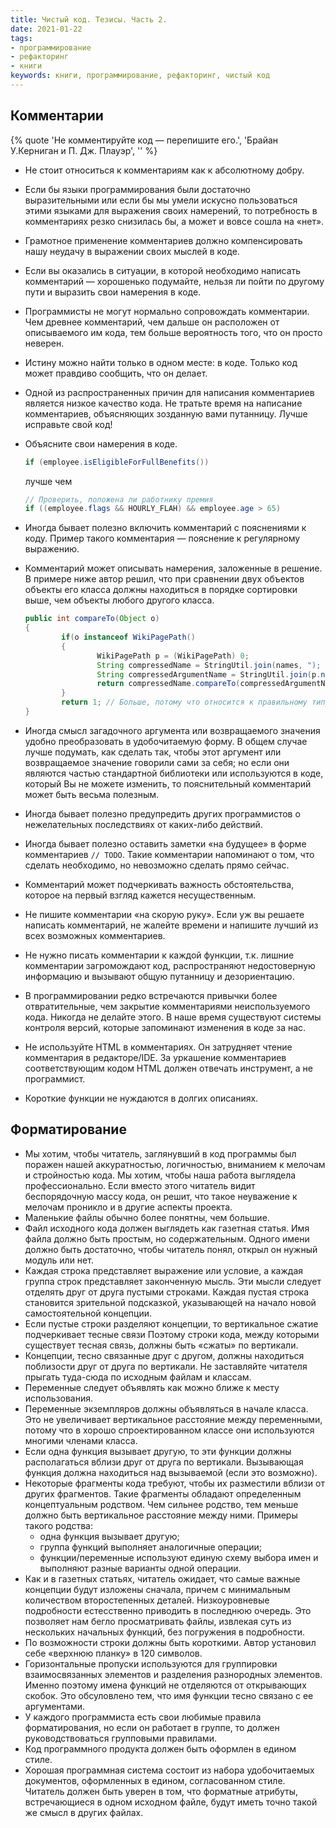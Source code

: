 ```yaml
---
title: Чистый код. Тезисы. Часть 2.
date: 2021-01-22
tags:
- программирование
- рефакторинг
- книги
keywords: книги, программирование, рефакторинг, чистый код
---
```


## Комментарии

{% quote 'Не комментируйте код — перепишите его.', 'Брайан У.Керниган и П. Дж. Плауэр', '' %}

* Не стоит относиться к комментариям как к абсолютному добру.
* Если бы языки программирования были достаточно выразительными или если бы мы умели искусно пользоваться этими языками для выражения своих намерений, то потребность в комментариях резко снизилась бы, а может и вовсе сошла на «нет».
* Грамотное применение комментариев должно компенсировать нашу неудачу в выражении своих мыслей в коде.
* Если вы оказались в ситуации, в которой необходимо написать комментарий — хорошенько подумайте, нельзя ли пойти по другому пути и выразить свои намерения в коде.
* Программисты не могут нормально сопровождать комментарии. Чем древнее комментарий, чем дальше он расположен от описываемого им кода, тем больше вероятность того, что он просто неверен.
* Истину можно найти только в одном месте: в коде. Только код может правдиво сообщить, что он делает.
* Одной из распространенных причин для написания комментариев является низкое качество кода. Не тратьте время на написание комментариев, объясняющих зозданную вами путанницу. Лучше исправьте свой код!
* Объясните свои намерения в коде.
  ```java
  if (employee.isEligibleForFullBenefits())
  ```

  лучше чем

  ```java
  // Проверить, положена ли работнику премия
  if ((employee.flags && HOURLY_FLAH) && employee.age > 65)
  ```
* Иногда бывает полезно включить комментарий с пояснениями к коду. Пример такого комментария — пояснение к регулярному выражению.
* Комментарий может описывать намерения, заложенные в решение. В примере ниже автор решил, что при сравнении двух объектов объекты его класса должны находиться в порядке сортировки выше, чем объекты любого другого класса.

    ```java
    public int compareTo(Object o)
    {
    		if(o instanceof WikiPagePath()
    		{
    				WikiPagePath p = (WikiPagePath) 0;
    				String compressedName = StringUtil.join(names, ");
    				String compressedArgumentName = StringUtil.join(p.names, "");
    				return compressedName.compareTo(compressedArgumentName);
    		}
    		return 1; // Больше, потому что относится к правильному типу
    }
    ```

* Иногда смысл загадочного аргумента или возвращаемого значения удобно преобразовать в удобочитаемую форму. В общем случае лучше подумать, как сделать так, чтобы этот аргумент или возвращаемое значение говорили сами за себя; но если они являются частью стандартной библиотеки или используются в коде, который Вы не можете изменить, то пояснительный комментарий может быть весьма полезным.
* Иногда бывает полезно предупредить других программистов о нежелательных последствиях от каких-либо действий.
* Иногда бывает полезно оставить заметки «на будущее» в форме комментариев `// TODO`. Такие комментарии напоминают о том, что сделать необходимо, но невозможно сделать прямо сейчас.
* Комментарий может подчеркивать важность обстоятельства, которое на первый взгляд кажется несущественным.
* Не пишите комментарии «на скорую руку». Если уж вы решаете написать комментарий, не жалейте времени и напишите лучший из всех возможных комментариев.
* Не нужно писать комментарии к каждой функции, т.к. лишние комментарии загромождают код, распространяют недостоверную информацию и вызывают общую путанницу и дезориентацию.
* В программировании редко встречаются привычки более отвратительные, чем закрытие комментариями неиспользуемого кода. Никогда не делайте этого. В наше время существуют системы контроля версий, которые запоминают изменения в коде за нас.
* Не используйте HTML в комментариях. Он затрудняет чтение комментария в редакторе/IDE. За уркашение комментариев соответствующим кодом HTML должен отвечать инструмент, а не программист.
* Короткие функции не нуждаются в долгих описаниях.

## Форматирование

* Мы хотим, чтобы читатель, заглянувший в код программы был поражен нашей аккуратностью, логичностью, вниманием к мелочам и стройностью кода. Мы хотим, чтобы наша работа выглядела профессионально. Если вместо этого читатель видит беспорядочную массу кода, он решит, что такое неуважение к мелочам проникло и в другие аспекты проекта.
* Маленькие файлы обычно более понятны, чем большие.
* Файл исходного кода должен выглядеть как газетная статья. Имя файла должно быть простым, но содержательным. Одного имени должно быть достаточно, чтобы читатель понял, открыл он нужный модуль или нет.
* Каждая строка представляет выражение или условие, а каждая группа строк представляет законченную мысль. Эти мысли следует отделять друг от друга пустыми строками. Каждая пустая строка становится зрительной подсказкой, указывающей на начало новой самостоятельной концепции.
* Если пустые строки разделяют концепции, то вертикальное сжатие подчеркивает тесные связи Поэтому строки кода, между которыми существует тесная связь, должны быть «сжаты» по вертикали.
* Концепции, тесно связанные друг с другом, должны находиться поблизости друг от друга по вертикали. Не заставляйте читателя прыгать туда-сюда по исходным файлам и классам.
* Переменные следует объявлять как можно ближе к месту использования.
* Переменные экземпляров должны объявляться в начале класса. Это не увеличивает вертикальное расстояние между переменными, потому что в хорошо спроектированном классе они используются многими членами класса.
* Если одна функция вызывает другую, то эти функции должны располагаться вблизи друг от друга по вертикали. Вызывающая функция должна находиться над вызываемой (если это возможно).
* Некоторые фрагменты кода требуют, чтобы их разместили вблизи от других фрагментов. Такие фрагменты обладают определенным концептуальным родством. Чем сильнее родство, тем меньше должно быть вертикальное расстояние между ними.
  Примеры такого родства:
  * одна функция вызывает другую;
  * группа функций выполняет аналогичные операции;
  * функции/переменные используют единую схему выбора имен и выполняют разные варианты одной операции.
* Как и в газетных статьях, читатель ожидает, что самые важные концепции будут изложены сначала, причем с минимальным количеством второстепенных деталей. Низкоуровневые подробности естесственно приводить в последнюю очередь. Это позволяет нам бегло просматривать файлы, извлекая суть из нескольких начальных функций, без погружения в подробности.
* По возможности строки должны быть короткими. Автор установил себе «верхнюю планку» в 120 символов.
* Горизонтальные пропуски используются для группировки взаимосвязанных элементов и разделения разнородных элементов. Именно поэтому имена функций не отделяются от открывающих скобок. Это обсуловлено тем, что имя функции тесно связано с ее аргументами.
* У каждого программиста есть свои любимые правила форматирования, но если он работает в группе, то должен руководствоваться групповыми правилами.
* Код программного продукта должен быть оформлен в едином стиле.
* Хорошая программная система состоит из набора удобочитаемых документов, оформленных в едином, согласованном стиле. Читатель должен быть уверен в том, что форматные атрибуты, встречающиеся в одном исходном файле, будут иметь точно такой же смысл в других файлах.
